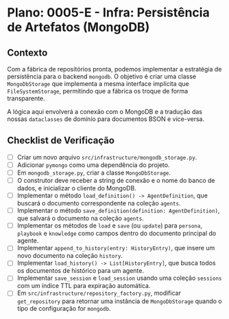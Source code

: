# Plano: 0005-E - Infra: Persistência de Artefatos (MongoDB)

## Contexto

Com a fábrica de repositórios pronta, podemos implementar a estratégia de persistência para o backend `mongodb`. O objetivo é criar uma classe `MongoDbStorage` que implementa a mesma interface implícita que `FileSystemStorage`, permitindo que a fábrica os troque de forma transparente.

A lógica aqui envolverá a conexão com o MongoDB e a tradução das nossas `dataclasses` de domínio para documentos BSON e vice-versa.

## Checklist de Verificação

- [ ] Criar um novo arquivo `src/infrastructure/mongodb_storage.py`.
- [ ] Adicionar `pymongo` como uma dependência do projeto.
- [ ] Em `mongodb_storage.py`, criar a classe `MongoDbStorage`.
- [ ] O construtor deve receber a string de conexão e o nome do banco de dados, e inicializar o cliente do MongoDB.
- [ ] Implementar o método `load_definition() -> AgentDefinition`, que buscará o documento correspondente na coleção `agents`.
- [ ] Implementar o método `save_definition(definition: AgentDefinition)`, que salvará o documento na coleção `agents`.
- [ ] Implementar os métodos de `load` e `save` (ou `update`) para `persona`, `playbook` e `knowledge` como campos dentro do documento principal do agente.
- [ ] Implementar `append_to_history(entry: HistoryEntry)`, que insere um novo documento na coleção `history`.
- [ ] Implementar `load_history() -> List[HistoryEntry]`, que busca todos os documentos de histórico para um agente.
- [ ] Implementar `save_session` e `load_session` usando uma coleção `sessions` com um índice TTL para expiração automática.
- [ ] Em `src/infrastructure/repository_factory.py`, modificar `get_repository` para retornar uma instância de `MongoDbStorage` quando o tipo de configuração for `mongodb`.

